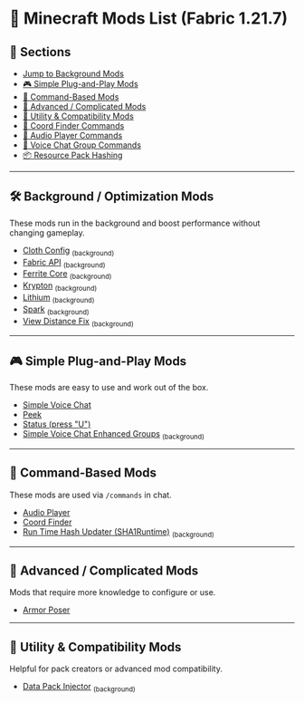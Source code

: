 # 🧩 Minecraft Mods List (Fabric 1.21.7)

## 📂 Sections

- [Jump to Background Mods](background--optimization-mods)
- [🎮 Simple Plug-and-Play Mods](#simple-plug-and-play-mods)
- [💬 Command-Based Mods](#command-based-mods)
- [🧠 Advanced / Complicated Mods](#advanced--complicated-mods)
- [🔧 Utility & Compatibility Mods](#utility--compatibility-mods)
- [📌 Coord Finder Commands](https://github.com/shadowbq-wcw/VanillaCrafty/edit/main/README.md#-coord-finder-commands)
- [🎵 Audio Player Commands](#audio-player-commands)
- [👥 Voice Chat Group Commands](#simple-voice-chat-enhanced-groups)
- [📦 Resource Pack Hashing](#run-time-hash-updater-resource-pack-updater)

---

## 🛠 Background / Optimization Mods

These mods run in the background and boost performance without changing gameplay.

- [Cloth Config](https://modrinth.com/mod/cloth-config) <sub>(background)</sub>  
- [Fabric API](https://modrinth.com/mod/fabric-api) <sub>(background)</sub>  
- [Ferrite Core](https://modrinth.com/mod/ferrite-core?version=1.21.7&loader=fabric) <sub>(background)</sub>  
- [Krypton](https://modrinth.com/mod/krypton?version=1.21.7) <sub>(background)</sub>  
- [Lithium](https://modrinth.com/mod/lithium?version=1.21.7&loader=fabric) <sub>(background)</sub>  
- [Spark](https://modrinth.com/mod/spark?version=1.21.7&loader=fabric) <sub>(background)</sub>  
- [View Distance Fix](https://modrinth.com/mod/view-distance-fix?version=1.21.7&loader=fabric) <sub>(background)</sub>  

---

## 🎮 Simple Plug-and-Play Mods

These mods are easy to use and work out of the box.

- [Simple Voice Chat](https://modrinth.com/plugin/simple-voice-chat?version=1.21.7&loader=fabric)  
- [Peek](https://modrinth.com/mod/peek?version=1.21.7&loader=fabric)  
- [Status (press "U")](https://modrinth.com/mod/status?version=1.21.7&loader=fabric)  
- [Simple Voice Chat Enhanced Groups](https://modrinth.com/mod/enhanced-groups?version=1.21.7&loader=fabric) <sub>(background)</sub>  

---

## 💬 Command-Based Mods

These mods are used via `/commands` in chat.

- [Audio Player](https://modrinth.com/mod/audioplayer)  
- [Coord Finder](https://modrinth.com/mod/coord-finder)  
- [Run Time Hash Updater (SHA1Runtime)](https://modrinth.com/mod/sha1runtime) <sub>(background)</sub>  

---

## 🧠 Advanced / Complicated Mods

Mods that require more knowledge to configure or use.

- [Armor Poser](https://modrinth.com/mod/armor-poser)

---

## 🔧 Utility & Compatibility Mods

Helpful for pack creators or advanced mod compatibility.

- [Data Pack Injector](https://modrinth.com/mod/datapack-injector) <sub>(background)</sub>  
